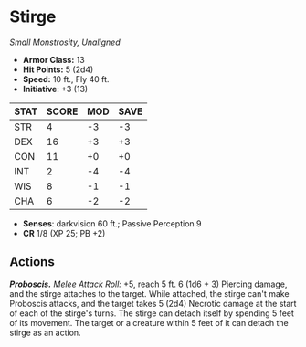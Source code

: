 # Stirge

*Small Monstrosity, Unaligned*

- **Armor Class:** 13
- **Hit Points:** 5 (2d4)
- **Speed:** 10 ft., Fly 40 ft.
- **Initiative**: +3 (13)

|STAT|SCORE|MOD|SAVE|
| --- | --- | --- | ---- |
| STR | 4 | -3 | -3 |
| DEX | 16 | +3 | +3 |
| CON | 11 | +0 | +0 |
| INT | 2 | -4 | -4 |
| WIS | 8 | -1 | -1 |
| CHA | 6 | -2 | -2 |

- **Senses**: darkvision 60 ft.; Passive Perception 9
- **CR** 1/8 (XP 25; PB +2)

## Actions

***Proboscis.*** *Melee Attack Roll:* +5, reach 5 ft. 6 (1d6 + 3) Piercing damage, and the stirge attaches to the target. While attached, the stirge can't make Proboscis attacks, and the target takes 5 (2d4) Necrotic damage at the start of each of the stirge's turns.
The stirge can detach itself by spending 5 feet of its movement. The target or a creature within 5 feet of it can detach the stirge as an action.

